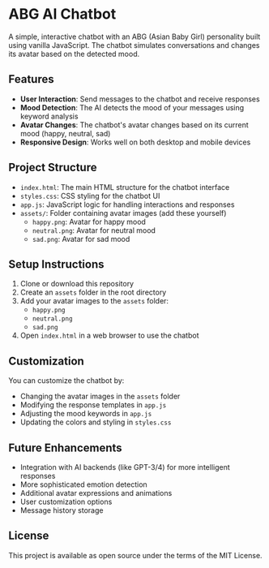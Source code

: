 # ABG AI Chatbot

A simple, interactive chatbot with an ABG (Asian Baby Girl) personality built using vanilla JavaScript. The chatbot simulates conversations and changes its avatar based on the detected mood.

## Features

- **User Interaction**: Send messages to the chatbot and receive responses
- **Mood Detection**: The AI detects the mood of your messages using keyword analysis
- **Avatar Changes**: The chatbot's avatar changes based on its current mood (happy, neutral, sad)
- **Responsive Design**: Works well on both desktop and mobile devices

## Project Structure

- `index.html`: The main HTML structure for the chatbot interface
- `styles.css`: CSS styling for the chatbot UI
- `app.js`: JavaScript logic for handling interactions and responses
- `assets/`: Folder containing avatar images (add these yourself)
  - `happy.png`: Avatar for happy mood
  - `neutral.png`: Avatar for neutral mood
  - `sad.png`: Avatar for sad mood

## Setup Instructions

1. Clone or download this repository
2. Create an `assets` folder in the root directory
3. Add your avatar images to the `assets` folder:
   - `happy.png`
   - `neutral.png`
   - `sad.png`
4. Open `index.html` in a web browser to use the chatbot

## Customization

You can customize the chatbot by:

- Changing the avatar images in the `assets` folder
- Modifying the response templates in `app.js`
- Adjusting the mood keywords in `app.js`
- Updating the colors and styling in `styles.css`

## Future Enhancements

- Integration with AI backends (like GPT-3/4) for more intelligent responses
- More sophisticated emotion detection
- Additional avatar expressions and animations
- User customization options
- Message history storage

## License

This project is available as open source under the terms of the MIT License.